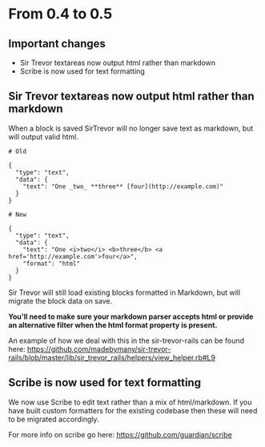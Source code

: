 # From 0.4 to 0.5

## Important changes

- Sir Trevor textareas now output html rather than markdown
- Scribe is now used for text formatting

## Sir Trevor textareas now output html rather than markdown

When a block is saved SirTrevor will no longer save text as markdown, but will output valid html.

```
# Old

{
  "type": "text",
  "data": {
    "text": "One _two_ **three** [four](http://example.com)"
  }
}

# New

{
  "type": "text",
  "data": {
    "text": "One <i>two</i> <b>three</b> <a href='http://example.com'>four</a>",
    "format": "html"
  }
}
```

Sir Trevor will still load existing blocks formatted in Markdown, but will migrate the block data on save.

**You'll need to make sure your markdown parser accepts html or provide an alternative filter when the html format property is present.**

An example of how we deal with this in the sir-trevor-rails can be found here:
https://github.com/madebymany/sir-trevor-rails/blob/master/lib/sir_trevor_rails/helpers/view_helper.rb#L9

## Scribe is now used for text formatting

We now use Scribe to edit text rather than a mix of html/markdown. If you have built custom formatters for the existing codebase then these will need to be migrated accordingly.

For more info on scribe go here: https://github.com/guardian/scribe

